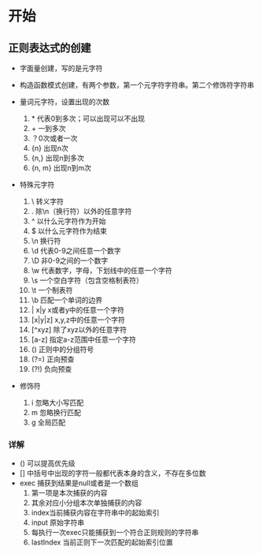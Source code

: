 # 开始

## 正则表达式的创建

- 字面量创建，写的是元字符

- 构造函数模式创建，有两个参数，第一个元字符字符串。第二个修饰符字符串

- 量词元字符，设置出现的次数
  1. \* 代表0到多次；可以出现可以不出现
  2. \+ 一到多次
  3. ？0次或者一次
  4. {n} 出现n次
  5. {n,} 出现n到多次
  6. {n, m} 出现n到m次

- 特殊元字符
  1. \ 转义字符 
  2. . 除\n（换行符）以外的任意字符
  3. ^ 以什么元字符作为开始
  4. $ 以什么元字符作为结束
  5. \n 换行符
  6. \d 代表0-9之间任意一个数字
  7. \D 非0-9之间的一个数字
  8. \w 代表数字，字母，下划线中的任意一个字符
  9. \s 一个空白字符（包含空格制表符）
  10. \t 一个制表符
  11. \b 匹配一个单词的边界
  11. | x|y x或者y中的任意一个字符
  12. [x|y|z] x,y,z中的任意一个字符
  13. [^xyz] 除了xyz以外的任意字符
  14. [a-z] 指定a-z范围中任意一个字符
  16. () 正则中的分组符号
  <!-- 17. (?:) 只匹配不捕获 -->
  18. (?=) 正向预查
  19. (?!) 负向预查

- 修饰符
  1. i 忽略大小写匹配
  2. m 忽略换行匹配
  3. g 全局匹配

### 详解
- () 可以提高优先级
- [] 中括号中出现的字符一般都代表本身的含义，不存在多位数
- exec 捕获到结果是null或者是一个数组
  1. 第一项是本次捕获的内容
  2. 其余对应小分组本次单独捕获的内容
  3. index当前捕获内容在字符串中的起始索引
  4. input 原始字符串
  5. 每执行一次exec只能捕获到一个符合正则规则的字符串
  6. lastIndex 当前正则下一次匹配的起始索引位置


```js
```